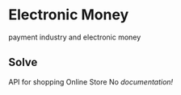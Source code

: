 # Electronic Money
payment industry and electronic money

## Solve

API for shopping
Online Store
No *documentation!* 

